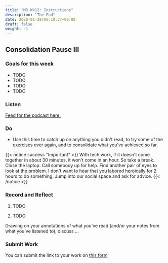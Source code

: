 ```yaml
---
title: "M3 Wk12: Instructions"
description: "The End"
date: 2020-01-28T00:10:37+09:00
draft: false
weight: -1
---
```

## Consolidation Pause III

### Goals for this week

- TODO
- TODO
- TODO
- TODO


### Listen

[Feed for the podcast here.]()

### Do

- Use this time to catch up on anything you didn't read, to try some of the exercises over again, and to consolidate what you've achieved so far.


{{< notice success "Important" >}} With tech work, if it doesn't come together in about 30 minutes, it won't come in an hour. So take a break. Close the laptop. Call somebody up for help. Find another pair of eyes to look at the problem. I don't want to hear that you labored heroically for 2 hours to do something. Jump into our social space and ask for advice.
{{< /notice >}}

### Record and Reflect

1. TODO

2. TODO

Drawing on your annotations of what you've read (and/or your notes from what you've listened to), discuss ...

### Submit Work

You can submit the link to your work on [this form](#)
